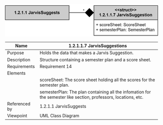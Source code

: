 ![Jarvis Suggestion](TeamTwoFiles/1.2.1.1.7JarvisSuggestionClassDiagram.svg)

| Name | 1.2.1.1.7 JarvisSuggestions |
| ----------- | ----------- |
| Purpose | Holds the data that makes a Jarvis Suggestion. |
| Description | Structure containing a semester plan and a score sheet. |
| Requirements | Requirement 14 |
| Elements |
| | scoreSheet: The score sheet holding all the scores for the semester plan. |
| | semesterPlan: The plan containing all the infomation for the semester like section, professors, locations, etc. |
| Referenced by | 1.2.1.1 JarvisSuggests  |
| Viewpoint | UML Class Diagram |
